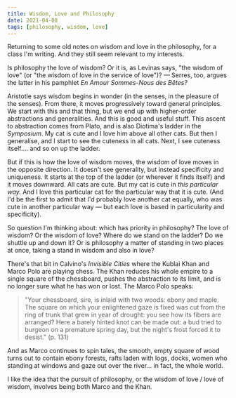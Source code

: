 ```yaml
---
title: Wisdom, Love and Philosophy
date: 2021-04-08
tags: [philosophy, wisdom, love]
---
```


Returning to some old notes on wisdom and love in the philosophy, for a class I'm writing. And they still seem relevant to my interests. 

Is philosophy the love of wisdom? Or it is, as Levinas says, "the wisdom of love" (or "the wisdom of love in the service of love")? — Serres, too, argues the latter in his pamphlet *En Amour Sommes-Nous des Bêtes?*

<!--more-->

Aristotle says wisdom begins in wonder (in the senses, in the pleasure of the senses). From there, it moves progressively toward general principles. We start with this and that thing, but we end up with higher-order abstractions and generalities. And this is good and useful stuff. This ascent to abstraction comes from Plato, and is also Diotima's ladder in the *Symposium*. My cat is cute and I love him above all other cats. But then I generalise, and I start to see the cuteness in all cats. Next, I see cuteness itself.... and so on up the ladder.

But if this is how the love of wisdom moves, the wisdom of love moves in the opposite direction. It doesn't see generality, but instead specificity and uniqueness. It starts at the top of the ladder (or wherever it finds itself) and it moves downward. All cats are cute. But my cat is cute in *this particular way.* And I love this particular cat for the particular way that it is cute. (And I'd be the first to admit that I'd probably love another cat equally, who was cute in another particular way — but each love is based in particularity and specificity).  

So question I'm thinking about: which has priority in philosophy? The love of wisdom? Or the wisdom of love? Where do we stand on the ladder? Do we shuttle up and down it? Or is philosophy a matter of standing in two places at once, taking a stand in wisdom and also in love?

There's that bit in Calvino's *Invisible Cities* where the Kublai Khan and Marco Polo are playing chess. The Khan reduces his whole empire to a single square of the chessboard, pushes the abstraction to its limit, and is no longer sure what he has won or lost. The Marco Polo speaks:

 > "Your chessboard, sire, is inlaid with two woods: ebony and maple. The square on which your enlightened gaze is fixed was cut from the ring of trunk that grew in year of drought: you see how its fibers are arranged? Here a barely hinted knot can be made out: a bud tried to burgeon on a premature spring day, but the night's frost forced it to desist." (p. 131)

And as Marco continues to spin tales, the smooth, empty square of wood turns out to contain ebony forests, rafts laden with logs, docks, women who standing at windows and gaze out over the river... in fact, the whole world. 

I like the idea that the pursuit of philosophy, or the wisdom of love / love of wisdom, involves being both Marco and the Khan.  